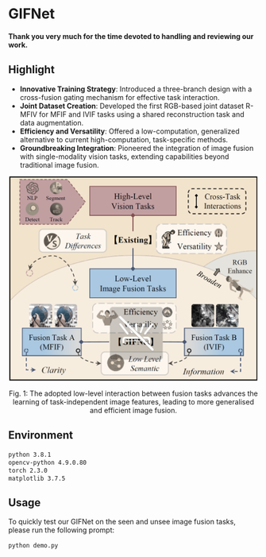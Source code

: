 # GIFNet

#### Thank you very much for the time devoted to handling and reviewing our work.

## Highlight
- **Innovative Training Strategy**: Introduced a three-branch design with a cross-fusion gating mechanism for effective task interaction.
- **Joint Dataset Creation**: Developed the first RGB-based joint dataset R-MFIV for MFIF and IVIF tasks using a shared reconstruction task and data augmentation.
- **Efficiency and Versatility**: Offered a low-computation, generalized alternative to current high-computation, task-specific methods.
- **Groundbreaking Integration**: Pioneered the integration of image fusion with single-modality vision tasks, extending capabilities beyond traditional image fusion.

<div align="center">
  <img src="images/fig1_motivation.png" width="500px" />
  <p>Fig. 1: The adopted low-level interaction between fusion tasks advances the learning of task-independent image features, leading to more generalised and efficient image fusion.</p>
</div>

## Environment
```
python 3.8.1
opencv-python 4.9.0.80
torch 2.3.0
matplotlib 3.7.5
```

## Usage
To quickly test our GIFNet on the seen and unsee image fusion tasks, please run the following prompt:

```
python demo.py
```
